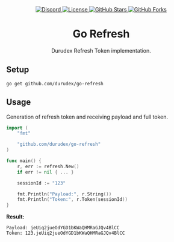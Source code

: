 <div align="center">
    <a href="https://discord.gg/4qcXbeVehZ">
        <img alt="Discord" src="https://img.shields.io/discord/882288646517035028?label=%F0%9F%92%AC%20discord">
    </a>
    <a href="https://github.com/durudex/go-refresh/blob/main/LICENSE">
        <img alt="License" src="https://img.shields.io/github/license/durudex/go-refresh?label=%F0%9F%93%95%20license">
    </a>
    <a href="https://github.com/durudex/go-refresh/stargazers">
        <img alt="GitHub Stars" src="https://img.shields.io/github/stars/durudex/go-refresh?label=%E2%AD%90%20stars&logo=sdf">
    </a>
    <a href="https://github.com/durudex/go-refresh/network">
        <img alt="GitHub Forks" src="https://img.shields.io/github/forks/durudex/go-refresh?label=%F0%9F%93%81%20forks">
    </a>
</div>

<h1 align="center">Go Refresh</h1>

<p align="center">Durudex Refresh Token implementation.</p>

## Setup

```
go get github.com/durudex/go-refresh
```

## Usage

Generation of refresh token and receiving payload and full token.

```go
import (
	"fmt"

	"github.com/durudex/go-refresh"
)

func main() {
	r, err := refresh.New()
	if err != nil { ... }

	sessionId := "123"

	fmt.Println("Payload:", r.String())
	fmt.Println("Token:", r.Token(sessionId))
}
```

**Result:**
```
Payload: jeUiq2jueOdYGD1bKWaQHMRaGJQv4BlCC
Token: 123.jeUiq2jueOdYGD1bKWaQHMRaGJQv4BlCC
```
